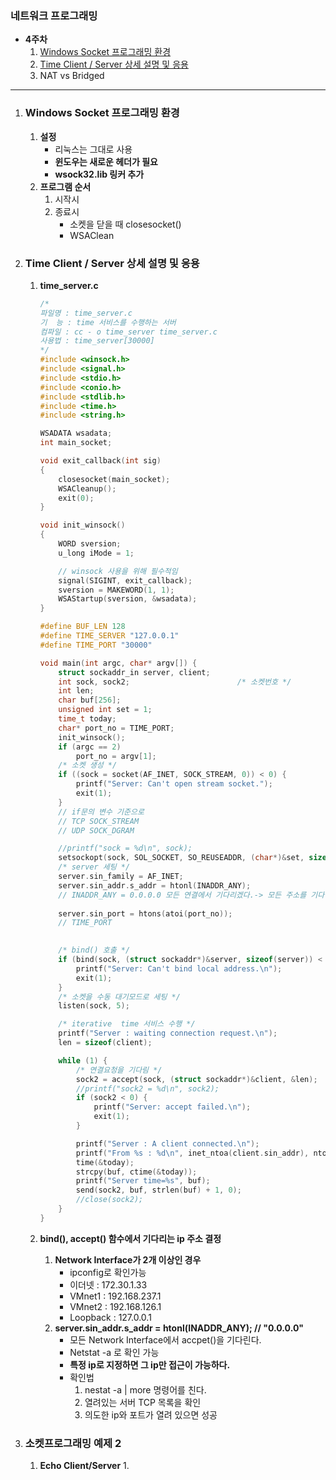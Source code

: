 ### 네트워크 프로그래밍

* **4주차**
	1. [Windows Socket 프로그래밍 환경](#Windows-Socket-프로그래밍-환경)
	2. [Time Client / Server 상세 설명 및 응용](#Time-Client-/-Server-상세-설명-및-응용)
	5. NAT vs Bridged

----

1. ### Windows Socket 프로그래밍 환경

	1. **설정**
		* 리눅스는 그대로 사용
		* **윈도우는 새로운 헤더가 필요**
		* **wsock32.lib 링커 추가**
	2. **프로그램 순서**
		1. 시작시
		2. 종료시
			* 소켓을 닫을 때 closesocket()
			* WSAClean

2. ### Time Client / Server 상세 설명 및 응용

	1. **time_server.c**

		```c
		/*
		파일명 : time_server.c
		기  능 : time 서비스를 수행하는 서버
		컴파일 : cc - o time_server time_server.c
		사용법 : time_server[30000]
		*/
		#include <winsock.h>
		#include <signal.h>
		#include <stdio.h>
		#include <conio.h>
		#include <stdlib.h>
		#include <time.h>
		#include <string.h>
		
		WSADATA wsadata;
		int	main_socket;
		
		void exit_callback(int sig)
		{
		    closesocket(main_socket);
		    WSACleanup();
		    exit(0);
		}
		
		void init_winsock()
		{
		    WORD sversion;
		    u_long iMode = 1;
		
		    // winsock 사용을 위해 필수적임
		    signal(SIGINT, exit_callback);
		    sversion = MAKEWORD(1, 1);
		    WSAStartup(sversion, &wsadata);
		}
		
		#define BUF_LEN 128
		#define TIME_SERVER "127.0.0.1"
		#define TIME_PORT "30000"
		
		void main(int argc, char* argv[]) {
		    struct sockaddr_in server, client;
		    int sock, sock2;                        /* 소켓번호 */
		    int len;
		    char buf[256];
		    unsigned int set = 1;
		    time_t today;
		    char* port_no = TIME_PORT;
		    init_winsock();
		    if (argc == 2)
		        port_no = argv[1];
		    /* 소켓 생성 */
		    if ((sock = socket(AF_INET, SOCK_STREAM, 0)) < 0) {
		        printf("Server: Can't open stream socket.");
		        exit(1);
		    }
		    // if문의 변수 기준으로 
		    // TCP SOCK_STREAM
		    // UDP SOCK_DGRAM
		
		    //printf("sock = %d\n", sock);
		    setsockopt(sock, SOL_SOCKET, SO_REUSEADDR, (char*)&set, sizeof(set));
		    /* server 세팅 */
		    server.sin_family = AF_INET;
		    server.sin_addr.s_addr = htonl(INADDR_ANY);
		    // INADDR_ANY = 0.0.0.0 모든 연결에서 기다리겠다.-> 모든 주소를 기다리겠다. 
		    
		    server.sin_port = htons(atoi(port_no));
		    // TIME_PORT 
		    
		
		    /* bind() 호출 */
		    if (bind(sock, (struct sockaddr*)&server, sizeof(server)) < 0) {
		        printf("Server: Can't bind local address.\n");
		        exit(1);
		    }
		    /* 소켓을 수동 대기모드로 세팅 */
		    listen(sock, 5);
		
		    /* iterative  time 서비스 수행 */
		    printf("Server : waiting connection request.\n");
		    len = sizeof(client);
		
		    while (1) {
		        /* 연결요청을 기다림 */
		        sock2 = accept(sock, (struct sockaddr*)&client, &len);
		        //printf("sock2 = %d\n", sock2);
		        if (sock2 < 0) {
		            printf("Server: accept failed.\n");
		            exit(1);
		        }
		
		        printf("Server : A client connected.\n");
		        printf("From %s : %d\n", inet_ntoa(client.sin_addr), ntohs(client.sin_port));
		        time(&today);
		        strcpy(buf, ctime(&today));
		        printf("Server time=%s", buf);
		        send(sock2, buf, strlen(buf) + 1, 0);
		        //close(sock2);
		    }
		}
		```

	2. **bind(), accept() 함수에서 기다리는 ip 주소 결정**

		1. **Network Interface가 2개 이상인 경우**
			* ipconfig로 확인가능
			* 이더넷 : 172.30.1.33
			* VMnet1 : 192.168.237.1
			* VMnet2 : 192.168.126.1
			* Loopback : 127.0.0.1
		2. **server.sin_addr.s_addr = htonl(INADDR_ANY); // "0.0.0.0"**
			* 모든 Network Interface에서 accpet()을 기다린다.
			* Netstat -a 로 확인 가능
			* **특정 ip로 지정하면 그 ip만 접근이 가능하다.**
			* 확인법
				1. nestat -a | more 명령어를 친다.
				2. 열려있는 서버 TCP 목록을 확인
				3. 의도한 ip와 포트가 열려 있으면 성공

3. ### 소켓프로그래밍 예제 2

	1. **Echo Client/Server**
		1. 